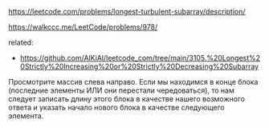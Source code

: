 https://leetcode.com/problems/longest-turbulent-subarray/description/

https://walkccc.me/LeetCode/problems/978/

related:
* https://github.com/AlKiAl/leetcode_com/tree/main/3105.%20Longest%20Strictly%20Increasing%20or%20Strictly%20Decreasing%20Subarray

Просмотрите массив слева направо. Если мы находимся в конце блока (последние элементы ИЛИ они перестали чередоваться), 
то нам следует записать длину этого блока в качестве нашего возможного ответа и указать начало нового блока в качестве следующего элемента.
